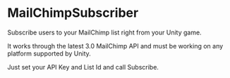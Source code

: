 # MailChimpSubscriber
Subscribe users to your MailChimp list right from your Unity game.

It works through the latest 3.0 MailChimp API and must be working on any platform supported by Unity.

Just set your API Key and List Id and call Subscribe.
